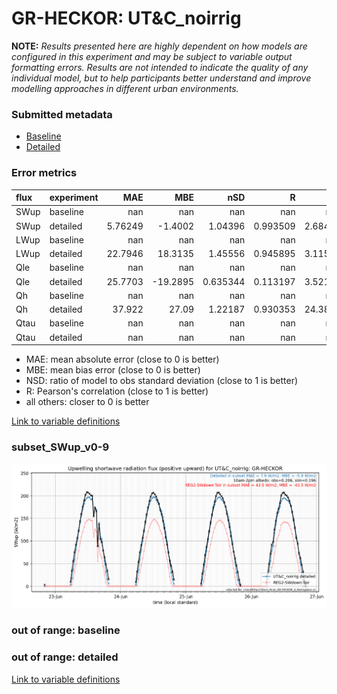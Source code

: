 # GR-HECKOR: UT&C_noirrig

**NOTE:** *Results presented here are highly dependent on how models are configured in this experiment and may be subject to variable output formatting errors. Results are not intended to indicate the quality of any individual model, but to help participants better understand and improve modelling approaches in different urban environments.*

### Submitted metadata

- [Baseline](UT&C_noirrig_GR-HECKOR_baseline_attrs.md)
- [Detailed](UT&C_noirrig_GR-HECKOR_detailed_attrs.md)

### Error metrics

| flux   | experiment   |       MAE |      MBE |        nSD |          R |       5th |       95th |      RMSE |      cRMSE |     AMBE |       1-nSD |          1-R |   nSkewness |   nKurtosis |    Overlap |
|:-------|:-------------|----------:|---------:|-----------:|-----------:|----------:|-----------:|----------:|-----------:|---------:|------------:|-------------:|------------:|------------:|-----------:|
| SWup   | baseline     | nan       | nan      | nan        | nan        | nan       | nan        | nan       | nan        | nan      | nan         | nan          | nan         |  nan        | nan        |
| SWup   | detailed     |   5.76249 |  -1.4002 |   1.04396  |   0.993509 |   2.68467 |   0.802991 |   7.76343 |   0.124442 |   1.4002 |   0.0439566 |   0.00649144 |   0.167665  |    0.134573 |   0.105671 |
| LWup   | baseline     | nan       | nan      | nan        | nan        | nan       | nan        | nan       | nan        | nan      | nan         | nan          | nan         |  nan        | nan        |
| LWup   | detailed     |  22.7946  |  18.3135 |   1.45556  |   0.945895 |   3.11547 |  66.7855   |  32.1057  |   0.604189 |  18.3135 |   0.455561  |   0.0541046  |   0.936981  |    0.578807 |   0.116492 |
| Qle    | baseline     | nan       | nan      | nan        | nan        | nan       | nan        | nan       | nan        | nan      | nan         | nan          | nan         |  nan        | nan        |
| Qle    | detailed     |  25.7703  | -19.2895 |   0.635344 |   0.113197 |   3.52121 |  67.1044   |  44.1884  |   1.12242  |  19.2895 |   0.364656  |   0.886803   |   3.39184   |   10.6269   |   0.576377 |
| Qh     | baseline     | nan       | nan      | nan        | nan        | nan       | nan        | nan       | nan        | nan      | nan         | nan          | nan         |  nan        | nan        |
| Qh     | detailed     |  37.922   |  27.09   |   1.22187  |   0.930353 |  24.3816  |  94.4793   |  56.5058  |   0.468427 |  27.09   |   0.221867  |   0.0696473  |   0.0282104 |    0.3178   |   0.344688 |
| Qtau   | baseline     | nan       | nan      | nan        | nan        | nan       | nan        | nan       | nan        | nan      | nan         | nan          | nan         |  nan        | nan        |
| Qtau   | detailed     | nan       | nan      | nan        | nan        | nan       | nan        | nan       | nan        | nan      | nan         | nan          | nan         |  nan        | nan        |

 - MAE: mean absolute error (close to 0 is better)
 - MBE: mean bias error (close to 0 is better)
 - NSD: ratio of model to obs standard deviation (close to 1 is better)
 - R: Pearson's correlation (close to 1 is better)
 - all others: closer to 0 is better

[Link to variable definitions](../modelattrs/variable_definitions.md)

### <a name="subset_swup_v0-9"></a>subset_SWup_v0-9
[![UT&C_noirrig_GR-HECKOR_subset_SWup_v0-9.png](UT&C_noirrig_GR-HECKOR_subset_SWup_v0-9.png)](UT&C_noirrig_GR-HECKOR_subset_SWup_v0-9.png)

### out of range: baseline


### out of range: detailed



[Link to variable definitions](../modelattrs/variable_definitions.md)

